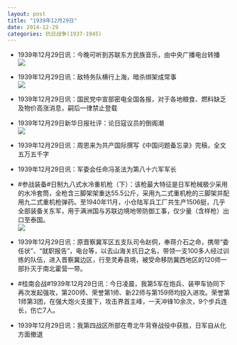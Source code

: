 ```yaml
---
layout: post
title: "1939年12月29日"
date: 2014-12-29
categories: 抗日战争(1937-1945)
---
```


<meta name="referrer" content="no-referrer" />

- 1939年12月29日讯：今晚可听到苏联东方民族音乐，由中央广播电台转播 <br/><img src="https://ww1.sinaimg.cn/large/aca367d8jw1enqx8s325mj20lr0bu769.jpg" />

- 1939年12月29日讯：敌特务队横行上海，暗杀绑架成常事 <br/><img src="https://ww3.sinaimg.cn/large/aca367d8jw1enqviqvjv9j209a0icdhf.jpg" />

- 1939年12月29日讯：国民党中宣部密电全国各报，对于各地粮食、燃料缺乏及物价高涨消息，嗣后一律禁止登载 

- 1939年12月29日新华日报社评：论日寇议员的倒阁潮 <br/><img src="https://ww1.sinaimg.cn/large/aca367d8jw1enqmue7j9pj211j0hsn47.jpg" />

- 1939年12月29日讯：周恩来为共产国际撰写《中国问题备忘录》完稿，全文五万五千字 

- 1939年12月29日讯：军委会任命冯圣法为第八十六军军长 

- #参战装备#日制九八式水冷重机枪（下）：该枪最大特征是日军枪械极少采用的水冷套筒，全枪含三脚架架重达55.5公斤，采用九二式重机枪的三脚架并配用九二式重机枪弹药。至1940年11月，小仓陆军兵工厂共生产1506挺，几乎全部装备关东军，用于满洲国与苏联边境地带防御工事，仅少量（含样枪）出口至泰国。 <br/><img src="https://ww3.sinaimg.cn/large/aca367d8jw1enqbl9fts7j20bk07emxq.jpg" />

- 1939年12月29日讯：原晋察冀军区五支队司令赵侗，奉蒋介石之命，携带“委任状”、“就职报告”，电台等，以去山海关抗日之名，带领一支100多人经过训练的队伍，进入晋察冀边区，行至灵寿县境，被受命移防冀西地区的120师一部扑灭于南北霍营一带。 

- #桂南会战#1939年12月29日讯：今日凌晨，我第5军在炮兵、装甲车协同下再次发起强攻，第200师、荣誉第1师、新22师与第159师均投入进攻。荣誉第1师第3团，在强大炮火支援下，攻击界首主峰，一天冲锋10余次，9个步兵连长，伤亡7人。 

- 1939年12月29日讯：我第四战区所部在粤北牛背脊战役中获胜，日军自从化方面撤退 


